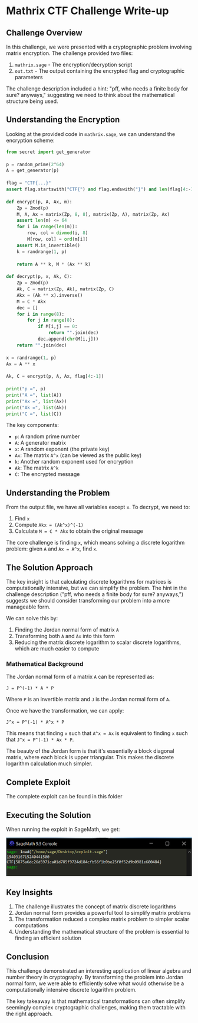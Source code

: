 # Mathrix CTF Challenge Write-up

## Challenge Overview

In this challenge, we were presented with a cryptographic problem involving matrix encryption. The challenge provided two files:

1. `mathrix.sage` - The encryption/decryption script
2. `out.txt` - The output containing the encrypted flag and cryptographic parameters

The challenge description included a hint: "pff, who needs a finite body for sure? anyways," suggesting we need to think about the mathematical structure being used.

## Understanding the Encryption

Looking at the provided code in `mathrix.sage`, we can understand the encryption scheme:

```python
from secret import get_generator

p = random_prime(2^64)
A = get_generator(p)

flag = "CTF{...}"
assert flag.startswith("CTF{") and flag.endswith("}") and len(flag[4:-1]) == 64 and all(c in "0123456789abcdef" for c in flag[4:-1])

def encrypt(p, A, Ax, m):
    Zp = Zmod(p)
    M, A, Ax = matrix(Zp, 8, 8), matrix(Zp, A), matrix(Zp, Ax)
    assert len(m) <= 64
    for i in range(len(m)):
        row, col = divmod(i, 8)
        M[row, col] = ord(m[i])
    assert M.is_invertible()
    k = randrange(1, p)

    return A ** k, M * (Ax ** k)

def decrypt(p, x, Ak, C):
    Zp = Zmod(p)
    Ak, C = matrix(Zp, Ak), matrix(Zp, C)
    Akx = (Ak ** x).inverse()
    M = C * Akx
    dec = []
    for i in range(8):
        for j in range(8):
            if M[i,j] == 0:
                return "".join(dec)
            dec.append(chr(M[i,j]))
    return "".join(dec)

x = randrange(1, p)
Ax = A ** x

Ak, C = encrypt(p, A, Ax, flag[4:-1])

print("p =", p)
print("A =", list(A))
print("Ax =", list(Ax))
print("Ak =", list(Ak))
print("C =", list(C))
```

The key components:
- `p`: A random prime number
- `A`: A generator matrix
- `x`: A random exponent (the private key)
- `Ax`: The matrix `A^x` (can be viewed as the public key)
- `k`: Another random exponent used for encryption
- `Ak`: The matrix `A^k`
- `C`: The encrypted message

## Understanding the Problem

From the output file, we have all variables except `x`. To decrypt, we need to:
1. Find `x`
2. Compute `Akx = (Ak^x)^(-1)`
3. Calculate `M = C * Akx` to obtain the original message

The core challenge is finding `x`, which means solving a discrete logarithm problem: given `A` and `Ax = A^x`, find `x`.

## The Solution Approach

The key insight is that calculating discrete logarithms for matrices is computationally intensive, but we can simplify the problem. The hint in the challenge description ("pff, who needs a finite body for sure? anyways,") suggests we should consider transforming our problem into a more manageable form.

We can solve this by:

1. Finding the Jordan normal form of matrix `A`
2. Transforming both `A` and `Ax` into this form
3. Reducing the matrix discrete logarithm to scalar discrete logarithms, which are much easier to compute

### Mathematical Background

The Jordan normal form of a matrix `A` can be represented as:

```
J = P^(-1) * A * P
```

Where `P` is an invertible matrix and `J` is the Jordan normal form of `A`.

Once we have the transformation, we can apply:

```
J^x = P^(-1) * A^x * P
```

This means that finding `x` such that `A^x = Ax` is equivalent to finding `x` such that `J^x = P^(-1) * Ax * P`.

The beauty of the Jordan form is that it's essentially a block diagonal matrix, where each block is upper triangular. This makes the discrete logarithm calculation much simpler.

## Complete Exploit

The complete exploit can be found in this folder

## Executing the Solution

When running the exploit in SageMath, we get:

![alt text](image.png)

## Key Insights

1. The challenge illustrates the concept of matrix discrete logarithms
2. Jordan normal form provides a powerful tool to simplify matrix problems
3. The transformation reduced a complex matrix problem to simpler scalar computations
4. Understanding the mathematical structure of the problem is essential to finding an efficient solution

## Conclusion

This challenge demonstrated an interesting application of linear algebra and number theory in cryptography. By transforming the problem into Jordan normal form, we were able to efficiently solve what would otherwise be a computationally intensive discrete logarithm problem.

The key takeaway is that mathematical transformations can often simplify seemingly complex cryptographic challenges, making them tractable with the right approach.

